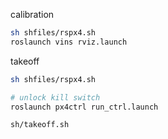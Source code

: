 calibration

```bash
sh shfiles/rspx4.sh
roslaunch vins rviz.launch

```


takeoff 
```bash
sh shfiles/rspx4.sh

# unlock kill switch
roslaunch px4ctrl run_ctrl.launch

sh/takeoff.sh
```


